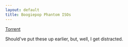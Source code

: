 ```yaml
---
layout: default
title: Boogiepop Phantom ISOs
---
```


[Torrent](http://www.nyaatorrents.org/?page=download&tid=174543)

Should've put these up earlier, but, well, I get distracted.
